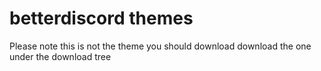 # betterdiscord themes
Please note this is not the theme you should download download the one under the download tree
